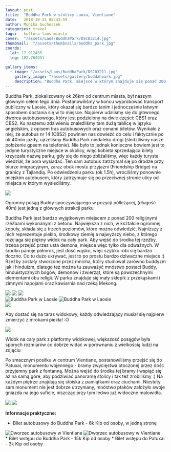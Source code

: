 ```yaml
---
layout: post
title:  "Buddha Park w stolicy Laosu, Vientiane"
date:   2018-10-31 08:43:59
author: Monika Suchoszek
categories: travel
tags:	kultura laos miasto
cover:  "/assets/Laos/BuddhaPark/DSC03214.jpg"
thumbnail:  "/assets/thumbnails/buddha_park.jpg"
coords:
  lat: 17.912435
  lng: 102.764951
  
gallery_items:
  - image: "/assets/Laos/BuddhaPark/DSC03211.jpg"
    gallery_image: "/assets/gallery/buddahpark.jpg"
    description: "Buddha Park, miejsce w którym znajduje się ponad 200 niezwykłych posągów religijnych wykonanych z betonu, okolice Vientiane."
---
```


Buddha Park, zlokalizowany ok 26km od centrum miasta, był naszym głównym celem tego dnia. Postanowiliśmy w końcu wypróbować 
transport publiczny w Laosie, który okazał się bardzo tanim i jednocześnie łatwym sposobem dostania się w to miejsce.
Najpierw udaliśmy się do głównego dworca autobusowego, który jest podzielony na dwie części: CBS1 oraz CBS2. Ku naszemu
zdziwieniu znaleźliśmy tam dużą tablicę w języku angielskim, z opisem tras autobusowych oraz cenami biletów. Wynikało z niej,
że autobus nr 14 (CBS2) powinien nas dowieźć do celu i faktycznie po ok 40min jazdy, ujrzeliśmy Buddha Park niedaleko drogi
(śledziliśmy nasze położenie gpsem na telefonie). Nie było to jednak konieczne bowiem jest to jedyne turystyczne miejsce w 
okolicy, więc kobieta sprzedająca bilety krzyczała nazwę parku, gdy się do niego zbliżaliśmy, więc każdy turysta wiedział, 
że pora wysiadać. Ten sam autobus zatrzymał się po drodze przy biurze imigracyjnym, zaraz
obok mostu przyjaźni (Friendship Bridge) na granicy z Tajlandią. Po odwiedzeniu parku (ok 1.5h), wróciliśmy ponownie miejskim 
autobusem, który zatrzymuje się po przeciwnej stronie ulicy od miejsca w którym wysiedliśmy. 

<img src="/assets/Laos/BuddhaPark/DSC03214.jpg"/>
<p class="caption">Ogromny posąg Buddy spoczywającego w pozycji półleżącej, (długość 40m) jest jedną z głównych atrakcji parku</p>

Buddha Park jest bardzo wyjątkowym miejscem z ponad 200 religijnymi rzeźbami wykonanymi z betonu. Największa  z nich, w kształcie
ogromnej kopuły, składa się z trzech poziomów, które można odwiedzić. Najniższy z nich reprezentuje piekło, środkowy ziemię a
najwyższy niebo, z którego rozciaga się piękny widok na cały park. Aby wejść do środka tej rzeźby, trzeba przejść przez
usta demona, miejsce więc tylko dla odważnych. W środku panuje półmrok, jest dość wąsko, więc szybko robi się bardzo tłoczno.
Co tu dużo ukrywać, jest to po prostu bardzo dziwaczne miejsce :) Rzeźby zostały stworzone przez mnicha, który studiował zarówno buddyzm
jak i hinduizm, dlatego też można tu zauważyć mnóstwo postaci Buddy, hinduistycznych bogów, demonów i zwierząt, które są
powszechnymi elementami obu religii. W parku znajduje się mały sklepik z przekąskami i zimnymi napojami oraz kawiarnia nad rzeką
Mekong.  

<img src="/assets/Laos/BuddhaPark/DSC03228.jpg">
<img src="/assets/Laos/BuddhaPark/DSC03211.jpg">
<img src="/assets/Laos/BuddhaPark/DSC03239.jpg">

<div class="row">
  <img src="/assets/Laos/BuddhaPark/DSC03210.jpg" class="column-50" alt="Buddha Park w Laosie" />
  <img src="/assets/Laos/BuddhaPark/IMG_20180413_110811403.jpg" class="column-50" alt="Buddha Park w Laosie" />
</div>

<img src="/assets/Laos/BuddhaPark/IMG_20180413_111236224_LL.jpg">
<p class="caption">Aby dostać się na taras widokowy, każdy odwiedzający musiał się najpierw zmierzyć z mrokami piekła! :O</p>
<img src="/assets/Laos/BuddhaPark/DSC03249.jpg">
<p class="caption">Widok na cały park z platformy widokowej, większość posągów była sporych rozmiarów co dobrze widać w 
porównaniu z wielkością ludzi na zdjęciu </p>

Po smacznym posiłku w centrum Vientiane, postanowiliśmy przejść się do Patuxai, monumentu wojennego - bramy zwycięstwa 
otoczonej przez dość przyjemny park z fontanną. Można wejść do środka tej bramy i wspiąć się aż na samą góre, aby podziwiać
panoramę stolicy i tak też zrobiliśmy :) Na każdym piętrze znajdują się stoiska z pamiątkami oraz ciuchami. Niestety sam
monument nie jest dobrze utrzymany, mnóstwo ptaków założyło swoje gniazda na jego suficie, niszcząc przy tym ledwo już 
widoczne malowidła.
 
<img src="/assets/Laos/BuddhaPark/DSC03264.jpg" />
<img src="/assets/Laos/BuddhaPark/DSC03266.jpg" />

__Informacje praktyczne:__
  * Bilet autobusowy do Buddha Park - 6k Kip od osoby, w jedną stronę
  <div class="row">
  <img src="/assets/Laos/BuddhaPark/IMG_20180413_093157285_01.jpg" class="column-50" alt="Dworzec autobusowy w Vientiane" />
  <img src="/assets/Laos/BuddhaPark/IMG_20180413_093202676_01.jpg" class="column-50" alt="Dworzec autobusowy w Vientiane" />
</div>
  * Bilet wstępu do Buddha Park - 15k Kip od osoby
  * Bilet wstępu do Patuxai - 3k Kip od osoby
